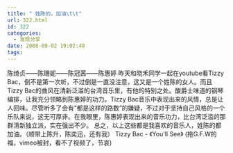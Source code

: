 ```yaml
---
title: " 姓陈的，加油\t\t"
url: 322.html
id: 322
categories:
  - 发现分享
date: 2008-09-02 19:02:48
tags:
---
```


陈绮贞——陈珊妮——陈冠茜——陈惠婷 昨天和晓禾同学一起在youtube看Tizzy Bac，倒不是第一次听，不过倒是一直没注意，这又是一个姓陈的女人。而且Tizzy Bac的曲风在清新泛滥的台湾音乐里，有他的特别之处。酸爵士味道的钢琴编排，让我充分领略到陈惠婷的功力。Tizzy Bac音乐中表现出来的风情，总是让人回味。尽管听多了会有“都是这样的路数”的嫌疑，不过对于坚持自己风格的一个乐队来说，这无可厚非。在我眼里，陈惠婷表现出来的音乐功力，比台湾泛滥的那群清新独立派，实在强出不少。 总之，以上这些都是我喜欢的音乐人，姓陈的都加油。（顺带上陈升，陈奕迅，还有我） Tizzy Bac - 《You'll See》 (拖G.F.W的福，vimeo被封，看不了视频了，节哀)